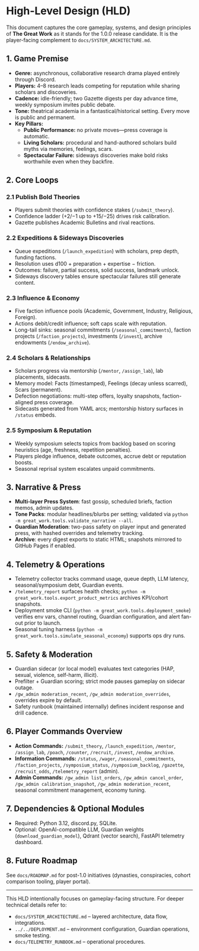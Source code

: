 # High-Level Design (HLD)

This document captures the core gameplay, systems, and design principles of **The Great Work** as it stands for the 1.0.0 release candidate. It is the player-facing complement to `docs/SYSTEM_ARCHITECTURE.md`.

## 1. Game Premise

- **Genre:** asynchronous, collaborative research drama played entirely through Discord.
- **Players:** 4–8 research leads competing for reputation while sharing scholars and discoveries.
- **Cadence:** idle-friendly; two Gazette digests per day advance time, weekly symposium invites public debate.
- **Tone:** theatrical academia in a fantastical/historical setting. Every move is public and permanent.
- **Key Pillars:**
  - **Public Performance:** no private moves—press coverage is automatic.
  - **Living Scholars:** procedural and hand-authored scholars build myths via memories, feelings, scars.
  - **Spectacular Failure:** sideways discoveries make bold risks worthwhile even when they backfire.

## 2. Core Loops

### 2.1 Publish Bold Theories
- Players submit theories with confidence stakes (`/submit_theory`).
- Confidence ladder (+2/−1 up to +15/−25) drives risk calibration.
- Gazette publishes Academic Bulletins and rival reactions.

### 2.2 Expeditions & Sideways Discoveries
- Queue expeditions (`/launch_expedition`) with scholars, prep depth, funding factions.
- Resolution uses d100 + preparation + expertise − friction.
- Outcomes: failure, partial success, solid success, landmark unlock.
- Sideways discovery tables ensure spectacular failures still generate content.

### 2.3 Influence & Economy
- Five faction influence pools (Academic, Government, Industry, Religious, Foreign).
- Actions debit/credit influence; soft caps scale with reputation.
- Long-tail sinks: seasonal commitments (`/seasonal_commitments`), faction projects (`/faction_projects`), investments (`/invest`), archive endowments (`/endow_archive`).

### 2.4 Scholars & Relationships
- Scholars progress via mentorship (`/mentor`, `/assign_lab`), lab placements, sidecasts.
- Memory model: Facts (timestamped), Feelings (decay unless scarred), Scars (permanent).
- Defection negotiations: multi-step offers, loyalty snapshots, faction-aligned press coverage.
- Sidecasts generated from YAML arcs; mentorship history surfaces in `/status` embeds.

### 2.5 Symposium & Reputation
- Weekly symposium selects topics from backlog based on scoring heuristics (age, freshness, repetition penalties).
- Players pledge influence, debate outcomes, accrue debt or reputation boosts.
- Seasonal reprisal system escalates unpaid commitments.

## 3. Narrative & Press

- **Multi-layer Press System**: fast gossip, scheduled briefs, faction memos, admin updates.
- **Tone Packs**: modular headlines/blurbs per setting; validated via `python -m great_work.tools.validate_narrative --all`.
- **Guardian Moderation**: two-pass safety on player input and generated press, with hashed overrides and telemetry tracking.
- **Archive**: every digest exports to static HTML; snapshots mirrored to GitHub Pages if enabled.

## 4. Telemetry & Operations

- Telemetry collector tracks command usage, queue depth, LLM latency, seasonal/symposium debt, Guardian events.
- `/telemetry_report` surfaces health checks; `python -m great_work.tools.export_product_metrics` archives KPI/cohort snapshots.
- Deployment smoke CLI (`python -m great_work.tools.deployment_smoke`) verifies env vars, channel routing, Guardian configuration, and alert fan-out prior to launch.
- Seasonal tuning harness (`python -m great_work.tools.simulate_seasonal_economy`) supports ops dry runs.

## 5. Safety & Moderation

- Guardian sidecar (or local model) evaluates text categories (HAP, sexual, violence, self-harm, illicit).
- Prefilter + Guardian scoring; strict mode pauses gameplay on sidecar outage.
- `/gw_admin moderation_recent`, `/gw_admin moderation_overrides`, overrides expire by default.
- Safety runbook (maintained internally) defines incident response and drill cadence.

## 6. Player Commands Overview

- **Action Commands:** `/submit_theory`, `/launch_expedition`, `/mentor`, `/assign_lab`, `/poach`, `/counter`, `/recruit`, `/invest`, `/endow_archive`.
- **Information Commands:** `/status`, `/wager`, `/seasonal_commitments`, `/faction_projects`, `/symposium_status`, `/symposium_backlog`, `/gazette`, `/recruit_odds`, `/telemetry_report` (admin).
- **Admin Commands:** `/gw_admin list_orders`, `/gw_admin cancel_order`, `/gw_admin calibration_snapshot`, `/gw_admin moderation_recent`, seasonal commitment management, economy tuning.

## 7. Dependencies & Optional Modules

- Required: Python 3.12, discord.py, SQLite.
- Optional: OpenAI-compatible LLM, Guardian weights (`download_guardian_model`), Qdrant (vector search), FastAPI telemetry dashboard.

## 8. Future Roadmap

See `docs/ROADMAP.md` for post-1.0 initiatives (dynasties, conspiracies, cohort comparison tooling, player portal).

---

This HLD intentionally focuses on gameplay-facing structure. For deeper technical details refer to:
- `docs/SYSTEM_ARCHITECTURE.md` – layered architecture, data flow, integrations.
- `../../DEPLOYMENT.md` – environment configuration, Guardian operations, smoke testing.
- `docs/TELEMETRY_RUNBOOK.md` – operational procedures.
